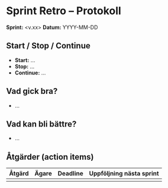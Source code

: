 # Sprint Retro – Protokoll

**Sprint:** <v.xx>  **Datum:** YYYY-MM-DD

## Start / Stop / Continue
- **Start:** …
- **Stop:** …
- **Continue:** …

## Vad gick bra?
- …

## Vad kan bli bättre?
- …

## Åtgärder (action items)
| Åtgärd | Ägare | Deadline | Uppföljning nästa sprint |
|--------|-------|----------|--------------------------|
|        |       |          |                          |
